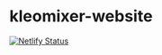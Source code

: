 # kleomixer-website

[![Netlify Status](https://api.netlify.com/api/v1/badges/6fd0d6f4-14f2-4b90-9972-4b12ae4157f4/deploy-status)](https://app.netlify.com/sites/magical-eclair-a06c16/deploys)
